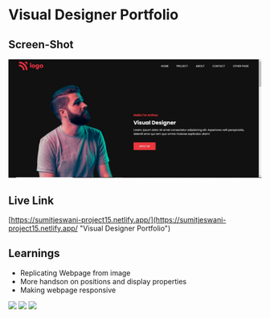 # Visual Designer Portfolio

## Screen-Shot

!["Screen Shot"](./ScreenShot.JPG)

## Live Link
[https://sumitjeswani-project15.netlify.app/](https://sumitjeswani-project15.netlify.app/ "Visual Designer Portfolio")

## Learnings
- Replicating Webpage from image
- More handson on positions and display properties
- Making webpage responsive 

![](https://img.shields.io/badge/-HTML%5CCSS-green)
![](https://img.shields.io/badge/-iNeuron-orange)
![](https://img.shields.io/badge/-Web%20Development-blue)